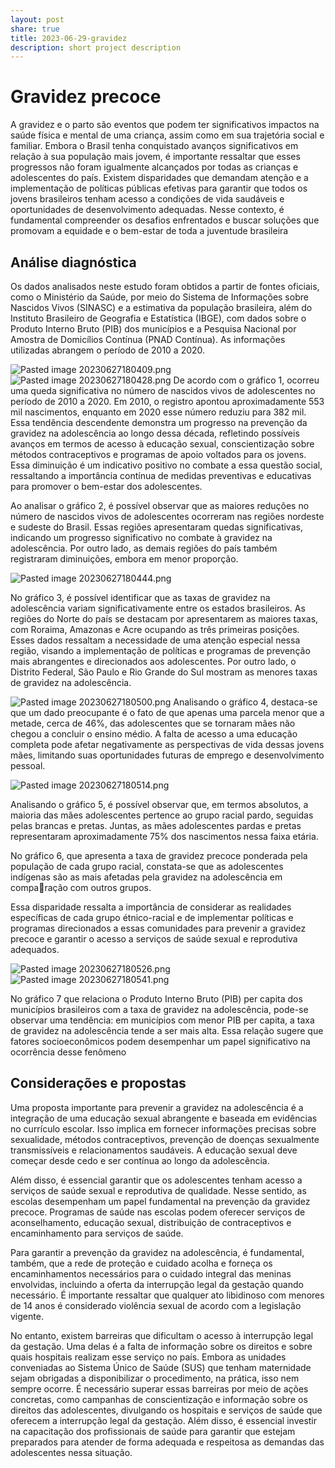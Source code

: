 ```yaml
---
layout: post
share: true
title: 2023-06-29-gravidez
description: short project description
---
```

# Gravidez precoce

A gravidez e o parto são eventos que podem ter significativos impactos na saúde física e mental de uma criança, assim como em sua trajetória social e familiar. Embora o Brasil tenha conquistado avanços significativos em relação à sua população mais jovem, é importante ressaltar que esses progressos não foram igualmente alcançados por todas as crianças e adolescentes do país. Existem disparidades que demandam atenção e a implementação de políticas públicas efetivas para garantir que todos os jovens brasileiros tenham acesso a condições de vida saudáveis e oportunidades de desenvolvimento adequadas. Nesse contexto, é fundamental compreender os desafios enfrentados e buscar soluções que promovam a equidade e o bem-estar de toda a juventude brasileira

## Análise diagnóstica
Os dados analisados neste estudo foram obtidos a partir de fontes oficiais, como o Ministério da Saúde, por meio do Sistema de Informações sobre Nascidos Vivos (SINASC) e a estimativa da população brasileira, além do Instituto Brasileiro de Geografia e Estatística (IBGE), com dados sobre o Produto Interno Bruto (PIB) dos municípios e a Pesquisa Nacional por Amostra de Domicílios Contínua (PNAD Contínua). As informações utilizadas abrangem o período de 2010 a 2020.

![Pasted image 20230627180409.png](Pasted%20image%2020230627180409.png)
![Pasted image 20230627180428.png](Pasted%20image%2020230627180428.png)
De acordo com o gráfico 1, ocorreu uma queda significativa no número de nascidos vivos de adolescentes no período de 2010 a 2020. Em 2010, o registro apontou aproximadamente 553 mil nascimentos, enquanto em 2020 esse número reduziu para 382 mil. Essa tendência descendente demonstra um progresso na prevenção da gravidez na adolescência ao longo dessa década, refletindo possíveis avanços em termos de acesso à educação sexual, conscientização sobre métodos contraceptivos e programas de apoio voltados para os jovens. Essa diminuição é um indicativo positivo no combate a essa questão social, ressaltando a importância contínua de medidas preventivas e educativas para promover o bem-estar dos adolescentes.

Ao analisar o gráfico 2, é possível observar que as maiores reduções no número de nascidos vivos de adolescentes ocorreram nas regiões nordeste e sudeste do Brasil. Essas regiões apresentaram quedas significativas, indicando um progresso significativo no combate à gravidez na adolescência. Por outro lado, as  demais regiões do país também registraram diminuições, embora em menor proporção.


![Pasted image 20230627180444.png](Pasted%20image%2020230627180444.png)

No gráfico 3, é possível identificar que as taxas de gravidez na adolescência variam significativamente entre os estados brasileiros. As regiões do Norte do país se destacam por apresentarem as maiores taxas, com Roraima, Amazonas e Acre ocupando as três primeiras posições. Esses dados ressaltam a necessidade de uma atenção especial nessa região, visando a implementação de políticas e programas de prevenção mais abrangentes e direcionados aos adolescentes. Por outro lado, o Distrito Federal, São Paulo e Rio Grande do Sul mostram as menores taxas de gravidez na adolescência.

![Pasted image 20230627180500.png](Pasted%20image%2020230627180500.png)
Analisando o gráfico 4, destaca-se que um dado preocupante é o fato de que apenas uma parcela menor que a metade, cerca de 46%, das adolescentes que se tornaram mães não chegou a concluir o ensino médio. A falta de acesso a uma educação completa pode afetar negativamente as perspectivas de vida dessas jovens mães, limitando suas oportunidades futuras de emprego e desenvolvimento pessoal.

![Pasted image 20230627180514.png](Pasted%20image%2020230627180514.png)

Analisando o gráfico 5, é possível observar que, em termos absolutos, a maioria das mães adolescentes pertence ao grupo racial pardo, seguidas pelas brancas e pretas. Juntas, as mães adolescentes pardas e pretas representaram aproximadamente 75% dos nascimentos nessa faixa etária. 

No gráfico 6, que apresenta a taxa de gravidez precoce ponderada pela população de cada grupo racial, constata-se que as adolescentes indígenas são as mais afetadas pela gravidez na adolescência em comparação com outros grupos. 

Essa disparidade ressalta a importância de considerar as realidades específicas de cada grupo étnico-racial e de implementar políticas e programas direcionados a essas comunidades para prevenir a gravidez precoce e garantir o acesso a serviços de saúde sexual e reprodutiva adequados.

![Pasted image 20230627180526.png](Pasted%20image%2020230627180526.png)
![Pasted image 20230627180541.png](Pasted%20image%2020230627180541.png)

No gráfico 7 que relaciona o Produto Interno Bruto (PIB) per capita dos municípios brasileiros com a taxa de gravidez na adolescência, pode-se observar uma tendência: em municípios com menor PIB per capita, a taxa de gravidez na adolescência tende a ser mais alta. Essa relação sugere que fatores socioeconômicos podem desempenhar um papel significativo na ocorrência desse fenômeno

## Considerações e propostas

Uma proposta importante para prevenir a gravidez na adolescência é a integração de uma educação sexual abrangente e baseada em evidências no currículo escolar. Isso implica em fornecer informações precisas sobre sexualidade, métodos contraceptivos, prevenção de doenças sexualmente transmissíveis e relacionamentos saudáveis. A educação sexual deve começar desde cedo e ser contínua ao longo da adolescência.

Além disso, é essencial garantir que os adolescentes tenham acesso a serviços de saúde sexual e reprodutiva de qualidade. Nesse sentido, as escolas desempenham um papel fundamental na prevenção da gravidez precoce. Programas de saúde nas escolas podem oferecer serviços de aconselhamento, educação sexual, distribuição de contraceptivos e encaminhamento para serviços de saúde.

Para garantir a prevenção da gravidez na adolescência, é fundamental, também, que a rede de proteção e cuidado acolha e forneça os encaminhamentos necessários para o cuidado integral das meninas envolvidas, incluindo a oferta da interrupção legal da gestação quando necessário. É importante ressaltar que qualquer ato libidinoso com menores de 14 anos é considerado violência sexual de acordo com a legislação vigente.

No entanto, existem barreiras que dificultam o acesso à interrupção legal da gestação. Uma delas é a falta de informação sobre os direitos e sobre quais hospitais realizam esse serviço no país. Embora as unidades conveniadas ao Sistema Único de Saúde (SUS) que tenham maternidade sejam obrigadas a disponibilizar o procedimento, na prática, isso nem sempre ocorre.
É necessário superar essas barreiras por meio de ações concretas, como campanhas de conscientização e informação sobre os direitos das adolescentes, divulgando os hospitais e serviços de saúde que oferecem a interrupção legal da gestação. Além disso, é essencial investir na capacitação dos profissionais de saúde para garantir que estejam preparados para atender de forma adequada e respeitosa as demandas das adolescentes nessa situação.